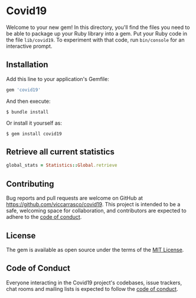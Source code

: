 # Covid19

Welcome to your new gem! In this directory, you'll find the files you need to be able to package up your Ruby library into a gem. Put your Ruby code in the file `lib/covid19`. To experiment with that code, run `bin/console` for an interactive prompt.

## Installation

Add this line to your application's Gemfile:

```ruby
gem 'covid19'
```

And then execute:

    $ bundle install

Or install it yourself as:

    $ gem install covid19

## Retrieve all current statistics

```ruby
global_stats = Statistics::Global.retrieve

```

## Contributing

Bug reports and pull requests are welcome on GitHub at https://github.com/viccarrasco/covid19. This project is intended to be a safe, welcoming space for collaboration, and contributors are expected to adhere to the [code of conduct](https://github.com/[USERNAME]/covid19/blob/master/CODE_OF_CONDUCT.md).


## License

The gem is available as open source under the terms of the [MIT License](https://opensource.org/licenses/MIT).

## Code of Conduct

Everyone interacting in the Covid19 project's codebases, issue trackers, chat rooms and mailing lists is expected to follow the [code of conduct](https://github.com/[USERNAME]/covid19/blob/master/CODE_OF_CONDUCT.md).
